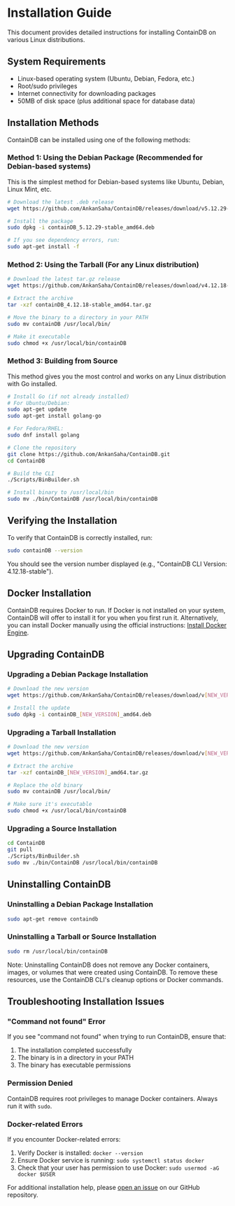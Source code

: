 # Installation Guide

This document provides detailed instructions for installing ContainDB on various Linux distributions.

## System Requirements

- Linux-based operating system (Ubuntu, Debian, Fedora, etc.)
- Root/sudo privileges
- Internet connectivity for downloading packages
- 50MB of disk space (plus additional space for database data)

## Installation Methods

ContainDB can be installed using one of the following methods:

### Method 1: Using the Debian Package (Recommended for Debian-based systems)

This is the simplest method for Debian-based systems like Ubuntu, Debian, Linux Mint, etc.

```bash
# Download the latest .deb release
wget https://github.com/AnkanSaha/ContainDB/releases/download/v5.12.29-stable/containDB_5.12.29-stable_amd64.deb

# Install the package
sudo dpkg -i containDB_5.12.29-stable_amd64.deb

# If you see dependency errors, run:
sudo apt-get install -f
```

### Method 2: Using the Tarball (For any Linux distribution)

```bash
# Download the latest tar.gz release
wget https://github.com/AnkanSaha/ContainDB/releases/download/v4.12.18-stable/containDB_4.12.18-stable_amd64.tar.gz

# Extract the archive
tar -xzf containDB_4.12.18-stable_amd64.tar.gz

# Move the binary to a directory in your PATH
sudo mv containDB /usr/local/bin/

# Make it executable
sudo chmod +x /usr/local/bin/containDB
```

### Method 3: Building from Source

This method gives you the most control and works on any Linux distribution with Go installed.

```bash
# Install Go (if not already installed)
# For Ubuntu/Debian:
sudo apt-get update
sudo apt-get install golang-go

# For Fedora/RHEL:
sudo dnf install golang

# Clone the repository
git clone https://github.com/AnkanSaha/ContainDB.git
cd ContainDB

# Build the CLI
./Scripts/BinBuilder.sh

# Install binary to /usr/local/bin
sudo mv ./bin/ContainDB /usr/local/bin/containDB
```

## Verifying the Installation

To verify that ContainDB is correctly installed, run:

```bash
sudo containDB --version
```

You should see the version number displayed (e.g., "ContainDB CLI Version: 4.12.18-stable").

## Docker Installation

ContainDB requires Docker to run. If Docker is not installed on your system, ContainDB will offer to install it for you when you first run it. Alternatively, you can install Docker manually using the official instructions: [Install Docker Engine](https://docs.docker.com/engine/install/).

## Upgrading ContainDB

### Upgrading a Debian Package Installation

```bash
# Download the new version
wget https://github.com/AnkanSaha/ContainDB/releases/download/v[NEW_VERSION]/containDB_[NEW_VERSION]_amd64.deb

# Install the update
sudo dpkg -i containDB_[NEW_VERSION]_amd64.deb
```

### Upgrading a Tarball Installation

```bash
# Download the new version
wget https://github.com/AnkanSaha/ContainDB/releases/download/v[NEW_VERSION]/containDB_[NEW_VERSION]_amd64.tar.gz

# Extract the archive
tar -xzf containDB_[NEW_VERSION]_amd64.tar.gz

# Replace the old binary
sudo mv containDB /usr/local/bin/

# Make sure it's executable
sudo chmod +x /usr/local/bin/containDB
```

### Upgrading a Source Installation

```bash
cd ContainDB
git pull
./Scripts/BinBuilder.sh
sudo mv ./bin/ContainDB /usr/local/bin/containDB
```

## Uninstalling ContainDB

### Uninstalling a Debian Package Installation

```bash
sudo apt-get remove containdb
```

### Uninstalling a Tarball or Source Installation

```bash
sudo rm /usr/local/bin/containDB
```

Note: Uninstalling ContainDB does not remove any Docker containers, images, or volumes that were created using ContainDB. To remove these resources, use the ContainDB CLI's cleanup options or Docker commands.

## Troubleshooting Installation Issues

### "Command not found" Error

If you see "command not found" when trying to run ContainDB, ensure that:

1. The installation completed successfully
2. The binary is in a directory in your PATH
3. The binary has executable permissions

### Permission Denied

ContainDB requires root privileges to manage Docker containers. Always run it with `sudo`.

### Docker-related Errors

If you encounter Docker-related errors:

1. Verify Docker is installed: `docker --version`
2. Ensure Docker service is running: `sudo systemctl status docker`
3. Check that your user has permission to use Docker: `sudo usermod -aG docker $USER`

For additional installation help, please [open an issue](https://github.com/AnkanSaha/ContainDB/issues) on our GitHub repository.
